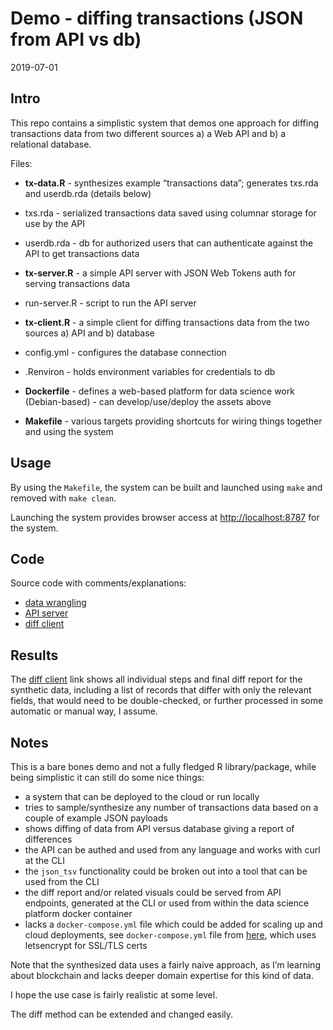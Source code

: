 Demo - diffing transactions (JSON from API vs db)
================
2019-07-01

## Intro

This repo contains a simplistic system that demos one approach for
diffing transactions data from two different sources a) a Web API and b)
a relational database.

Files:

  - **tx-data.R** - synthesizes example “transactions data”; generates
    txs.rda and userdb.rda (details below)

  - txs.rda - serialized transactions data saved using columnar storage
    for use by the API

  - userdb.rda - db for authorized users that can authenticate against
    the API to get transactions data

  - **tx-server.R** - a simple API server with JSON Web Tokens auth for
    serving transactions data

  - run-server.R - script to run the API server

  - **tx-client.R** - a simple client for diffing transactions data from
    the two sources a) API and b) database

  - config.yml - configures the database connection

  - .Renviron - holds environment variables for credentials to db

  - **Dockerfile** - defines a web-based platform for data science work
    (Debian-based) - can develop/use/deploy the assets above

  - **Makefile** - various targets providing shortcuts for wiring things
    together and using the system

## Usage

By using the `Makefile`, the system can be built and launched using
`make` and removed with `make clean`.

Launching the system provides browser access at <http://localhost:8787>
for the system.

## Code

Source code with comments/explanations:

  - [data wrangling](tx-data.md)
  - [API server](tx-server.md)
  - [diff client](tx-client.md)

## Results

The [diff client](tx-client.md) link shows all individual steps and
final diff report for the synthetic data, including a list of records
that differ with only the relevant fields, that would need to be
double-checked, or further processed in some automatic or manual way, I
assume.

## Notes

This is a bare bones demo and not a fully fledged R library/package,
while being simplistic it can still do some nice things:

  - a system that can be deployed to the cloud or run locally
  - tries to sample/synthesize any number of transactions data based on
    a couple of example JSON payloads
  - shows diffing of data from API versus database giving a report of
    differences
  - the API can be authed and used from any language and works with curl
    at the CLI
  - the `json_tsv` functionality could be broken out into a tool that
    can be used from the CLI
  - the diff report and/or related visuals could be served from API
    endpoints, generated at the CLI or used from within the data science
    platform docker container
  - lacks a `docker-compose.yml` file which could be added for scaling
    up and cloud deployments, see `docker-compose.yml` file from
    [here](https://github.com/mskyttner/specify-docker), which uses
    letsencrypt for SSL/TLS certs

Note that the synthesized data uses a fairly naive approach, as I’m
learning about blockchain and lacks deeper domain expertise for this
kind of data.

I hope the use case is fairly realistic at some level.

The diff method can be extended and changed easily.
